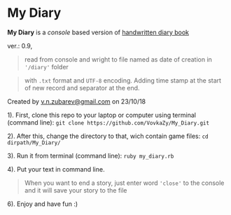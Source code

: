 # My Diary

__My Diary__ is a *console* based version of [handwritten diary book](https://en.wikipedia.org/wiki/Diary)

ver.: 0.9, 
> read from console and wright to file named as date of creation in `'/diary'` folder 

> with `.txt` format and `UTF-8` encoding. Adding time stamp at the start of new record and separator at the end.

Created by v.n.zubarev@gmail.com on 23/10/18

1). First, clone this repo to your laptop or computer using terminal (command line): `git clone https://github.com/VovkaZy/My_Diary.git`

2). After this, change the directory to that, wich contain game files: `cd dirpath/My_Diary/`

3). Run it from terminal (command line): `ruby my_diary.rb`

4). Put your text in command line. 
> When you want to end a story, just enter word `'close'` to the console and it will save your story to the file

6). Enjoy and have fun :)
